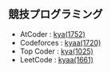 ## 競技プログラミング
- AtCoder : [kya(1752)](https://atcoder.jp/users/kya)
- Codeforces : [kyaa(1720)](https://codeforces.com/profile/kyaa)
- Top Coder : [kya(1025)](https://www.topcoder.com/members/kya)
- LeetCode : [kyaa(1661)](https://leetcode.com/kyaa/)